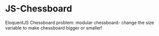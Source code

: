 # JS-Chessboard


EloquentJS Chessboard problem: modular chessboard- change the size variable to make chessboard bigger or smaller!



